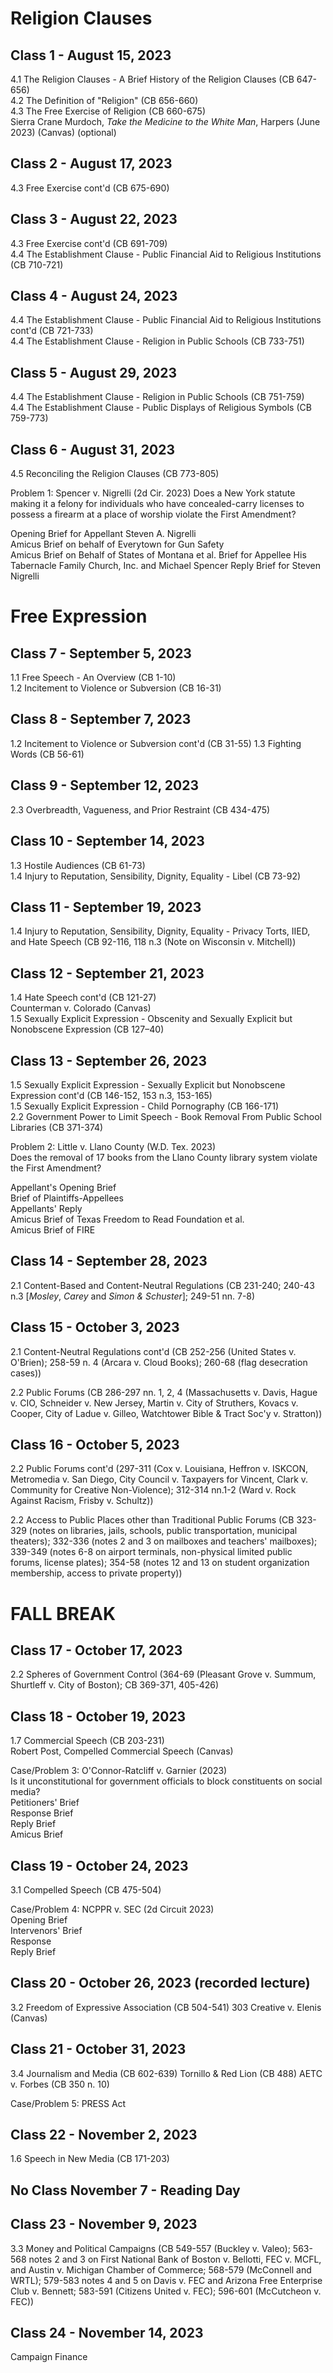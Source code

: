 # Religion Clauses

## Class 1 - August 15, 2023  
4.1 The Religion Clauses - A Brief History of the Religion Clauses (CB 647-656)  
4.2 The Definition of "Religion" (CB 656-660)  
4.3 The Free Exercise of Religion (CB 660-675)  
Sierra Crane Murdoch, _Take the Medicine to the White Man_, Harpers (June 2023) (Canvas) (optional)  

## Class 2 - August 17, 2023
4.3 Free Exercise cont'd (CB 675-690)  

## Class 3 - August 22, 2023
4.3 Free Exercise cont'd (CB 691-709)  
4.4 The Establishment Clause - Public Financial Aid to Religious Institutions (CB 710-721)  

## Class 4 - August 24, 2023
4.4 The Establishment Clause - Public Financial Aid to Religious Institutions cont'd (CB 721-733)  
4.4 The Establishment Clause - Religion in Public Schools (CB 733-751)  

## Class 5 - August 29, 2023
4.4 The Establishment Clause - Religion in Public Schools (CB 751-759)  
4.4 The Establishment Clause - Public Displays of Religious Symbols (CB 759-773)  

## Class 6 - August 31, 2023
4.5 Reconciling the Religion Clauses (CB 773-805)  

Problem 1: Spencer v. Nigrelli (2d Cir. 2023)
Does a New York statute making it a felony for individuals who have concealed-carry licenses to possess a firearm at a place of worship violate the First Amendment?

Opening Brief for Appellant Steven A. Nigrelli  
Amicus Brief on behalf of Everytown for Gun Safety  
Amicus Brief on Behalf of States of Montana et al.
Brief for Appellee His Tabernacle Family Church, Inc. and Michael Spencer
Reply Brief for Steven Nigrelli

# Free Expression

## Class 7 - September 5, 2023
1.1 Free Speech - An Overview (CB 1-10)  
1.2 Incitement to Violence or Subversion (CB 16-31)  

## Class 8 - September 7, 2023
1.2 Incitement to Violence or Subversion cont'd (CB 31-55)
1.3 Fighting Words (CB 56-61)

## Class 9 - September 12, 2023
2.3 Overbreadth, Vagueness, and Prior Restraint (CB 434-475)

## Class 10 - September 14, 2023
1.3 Hostile Audiences (CB 61-73)  
1.4 Injury to Reputation, Sensibility, Dignity, Equality - Libel (CB 73-92)  

## Class 11 - September 19, 2023
1.4 Injury to Reputation, Sensibility, Dignity, Equality - Privacy Torts, IIED, and Hate Speech (CB 92-116, 118 n.3 (Note on Wisconsin v. Mitchell)) 

## Class 12 - September 21, 2023
1.4 Hate Speech cont'd (CB 121-27)  
Counterman v. Colorado (Canvas)  
1.5 Sexually Explicit Expression - Obscenity and Sexually Explicit but Nonobscene Expression (CB 127–40)  

## Class 13 - September 26, 2023
1.5 Sexually Explicit Expression - Sexually Explicit but Nonobscene Expression cont'd (CB 146-152, 153 n.3, 153-165)   
1.5 Sexually Explicit Expression - Child Pornography (CB 166-171)  
2.2 Government Power to Limit Speech - Book Removal From Public School Libraries (CB 371-374)

Problem 2: Little v. Llano County (W.D. Tex. 2023)  
Does the removal of 17 books from the Llano County library system violate the First Amendment?

Appellant's Opening Brief  
Brief of Plaintiffs-Appellees   
Appellants' Reply  
Amicus Brief of Texas Freedom to Read Foundation et al.  
Amicus Brief of FIRE

## Class 14 - September 28, 2023
2.1 Content-Based and Content-Neutral Regulations (CB 231-240; 240-43 n.3 [_Mosley_, _Carey_ and _Simon & Schuster_]; 249-51 nn. 7-8)  

## Class 15 - October 3, 2023
2.1 Content-Neutral Regulations cont'd (CB 252-256 (United States v. O'Brien); 258-59 n. 4 (Arcara v. Cloud Books); 260-68 (flag desecration cases))

2.2 Public Forums (CB 286-297 nn. 1, 2, 4 (Massachusetts v. Davis, Hague v. CIO, Schneider v. New Jersey, Martin v. City of Struthers, Kovacs v. Cooper, City of Ladue v. Gilleo, Watchtower Bible & Tract Soc'y v. Stratton))  

## Class 16 - October 5, 2023  
2.2 Public Forums cont'd (297-311 (Cox v. Louisiana, Heffron v. ISKCON, Metromedia v. San Diego, City Council v. Taxpayers for Vincent, Clark v. Community for Creative Non-Violence); 312-314 nn.1-2 (Ward v. Rock Against Racism, Frisby v. Schultz))  

2.2 Access to Public Places other than Traditional Public Forums (CB 323-329 (notes on libraries, jails, schools, public transportation, municipal theaters); 332-336 (notes 2 and 3 on mailboxes and teachers' mailboxes); 339-349 (notes 6-8 on airport terminals, non-physical limited public forums, license plates); 354-58 (notes 12 and 13 on student organization membership, access to private property))

# FALL BREAK

## Class 17 - October 17, 2023
2.2 Spheres of Government Control (364-69 (Pleasant Grove v. Summum, Shurtleff v. City of Boston); CB 369-371, 405-426)  

## Class 18 - October 19, 2023
1.7 Commercial Speech (CB 203-231)  
Robert Post, Compelled Commercial Speech (Canvas)  

Case/Problem 3: O'Connor-Ratcliff v. Garnier (2023)  
Is it unconstitutional for government officials to block constituents on social media?  
Petitioners' Brief  
Response Brief  
Reply Brief  
Amicus Brief 

## Class 19 - October 24, 2023
3.1 Compelled Speech (CB 475-504)

Case/Problem 4: NCPPR v. SEC (2d Circuit 2023)  
Opening Brief  
Intervenors' Brief  
Response  
Reply Brief  

## Class 20 - October 26, 2023 (recorded lecture)
3.2 Freedom of Expressive Association (CB 504-541)
303 Creative v. Elenis (Canvas)

## Class 21 - October 31, 2023
3.4 Journalism and Media (CB 602-639)
Tornillo & Red Lion (CB 488)
AETC v. Forbes (CB 350 n. 10)

Case/Problem 5: PRESS Act

## Class 22 - November 2, 2023
1.6 Speech in New Media (CB 171-203)

## No Class November 7 - Reading Day

## Class 23 - November 9, 2023
3.3 Money and Political Campaigns (CB 549-557 (Buckley v. Valeo); 563-568 notes 2 and 3 on First National Bank of Boston v. Bellotti, FEC v. MCFL, and Austin v. Michigan Chamber of Commerce; 568-579 (McConnell and WRTL); 579-583 notes 4 and 5 on Davis v. FEC and Arizona Free Enterprise Club v. Bennett; 583-591 (Citizens United v. FEC); 596-601 (McCutcheon v. FEC))

## Class 24 - November 14, 2023
Campaign Finance
